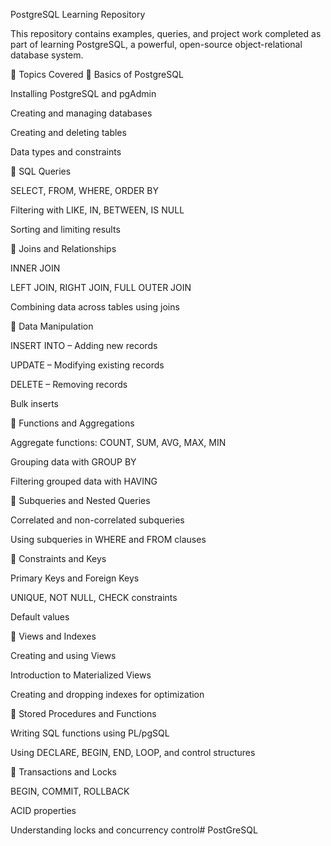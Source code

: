 PostgreSQL Learning Repository

This repository contains examples, queries, and project work completed as part of learning PostgreSQL, a powerful, open-source object-relational database system.

📘 Topics Covered
🔹 Basics of PostgreSQL

Installing PostgreSQL and pgAdmin

Creating and managing databases

Creating and deleting tables

Data types and constraints

🔹 SQL Queries

SELECT, FROM, WHERE, ORDER BY

Filtering with LIKE, IN, BETWEEN, IS NULL

Sorting and limiting results

🔹 Joins and Relationships

INNER JOIN

LEFT JOIN, RIGHT JOIN, FULL OUTER JOIN

Combining data across tables using joins

🔹 Data Manipulation

INSERT INTO – Adding new records

UPDATE – Modifying existing records

DELETE – Removing records

Bulk inserts

🔹 Functions and Aggregations

Aggregate functions: COUNT, SUM, AVG, MAX, MIN

Grouping data with GROUP BY

Filtering grouped data with HAVING

🔹 Subqueries and Nested Queries

Correlated and non-correlated subqueries

Using subqueries in WHERE and FROM clauses

🔹 Constraints and Keys

Primary Keys and Foreign Keys

UNIQUE, NOT NULL, CHECK constraints

Default values

🔹 Views and Indexes

Creating and using Views

Introduction to Materialized Views

Creating and dropping indexes for optimization

🔹 Stored Procedures and Functions

Writing SQL functions using PL/pgSQL

Using DECLARE, BEGIN, END, LOOP, and control structures

🔹 Transactions and Locks

BEGIN, COMMIT, ROLLBACK

ACID properties

Understanding locks and concurrency control# PostGreSQL

